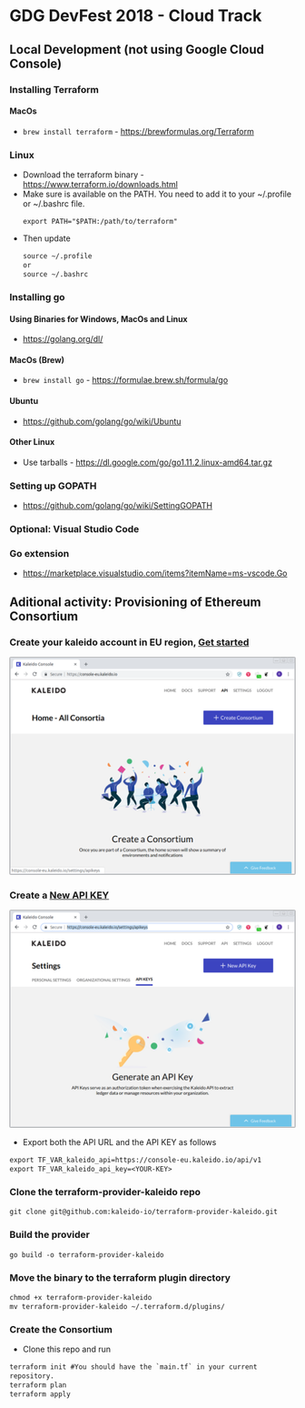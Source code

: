 # GDG DevFest 2018 - Cloud Track


## Local Development (not using Google Cloud Console)

### Installing Terraform

#### MacOs
* `brew install terraform` - https://brewformulas.org/Terraform

### Linux
* Download the terraform binary - https://www.terraform.io/downloads.html
* Make sure is available on the PATH. You need to add it to your ~/.profile or ~/.bashrc file. 
    ```
    export PATH="$PATH:/path/to/terraform"
    ```
* Then update
    ```
    source ~/.profile 
    or
    source ~/.bashrc
    ```

### Installing go

#### Using Binaries for Windows, MacOs and Linux
* https://golang.org/dl/


#### MacOs (Brew)
* `brew install go` - https://formulae.brew.sh/formula/go
#### Ubuntu
* https://github.com/golang/go/wiki/Ubuntu

#### Other Linux
* Use tarballs - https://dl.google.com/go/go1.11.2.linux-amd64.tar.gz

### Setting up GOPATH
* https://github.com/golang/go/wiki/SettingGOPATH


### Optional: Visual Studio Code

### Go extension
* https://marketplace.visualstudio.com/items?itemName=ms-vscode.Go

## Aditional activity: Provisioning of Ethereum Consortium

### Create your kaleido account in EU region, [Get started](https://kaleido.io/get-started/)
![EU](images/kaleido.png)

### Create a [New API KEY](https://console-eu.kaleido.io/settings/apikeys)
![EU](images/kaleido-api.png)

* Export both the API URL and the API KEY as follows
```
export TF_VAR_kaleido_api=https://console-eu.kaleido.io/api/v1
export TF_VAR_kaleido_api_key=<YOUR-KEY>
```
### Clone the terraform-provider-kaleido repo
```
git clone git@github.com:kaleido-io/terraform-provider-kaleido.git
```

### Build the provider

```
go build -o terraform-provider-kaleido
```

### Move the binary to the terraform plugin directory

```
chmod +x terraform-provider-kaleido
mv terraform-provider-kaleido ~/.terraform.d/plugins/
```

### Create the Consortium

* Clone this repo and run

```
terraform init #You should have the `main.tf` in your current repository.
terraform plan
terraform apply
```